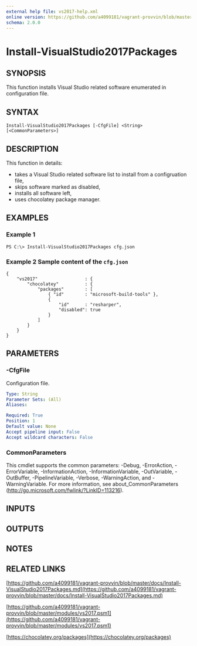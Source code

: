 ```yaml
---
external help file: vs2017-help.xml
online version: https://github.com/a4099181/vagrant-provvin/blob/master/docs/Install-VisualStudio2017Packages.md
schema: 2.0.0
---
```


# Install-VisualStudio2017Packages

## SYNOPSIS
This function installs Visual Studio related software enumerated in configuration file.

## SYNTAX

```
Install-VisualStudio2017Packages [-CfgFile] <String> [<CommonParameters>]
```

## DESCRIPTION
This function in details:
* takes a Visual Studio related software list to install from a configruation file,
* skips software marked as disabled,
* installs all software left,
* uses chocolatey package manager.

## EXAMPLES

### Example 1
```
PS C:\> Install-VisualStudio2017Packages cfg.json
```

### Example 2 Sample content of the `cfg.json`
```
{
    "vs2017"                  : {
        "chocolatey"          : {
            "packages"        : [
                { "id"        : "microsoft-build-tools" },
                {
                    "id"      : "resharper",
                    "disabled": true
                }
            ]
        }
    }
}
```

## PARAMETERS

### -CfgFile
Configuration file.

```yaml
Type: String
Parameter Sets: (All)
Aliases:

Required: True
Position: 1
Default value: None
Accept pipeline input: False
Accept wildcard characters: False
```

### CommonParameters
This cmdlet supports the common parameters: -Debug, -ErrorAction, -ErrorVariable, -InformationAction, -InformationVariable, -OutVariable, -OutBuffer, -PipelineVariable, -Verbose, -WarningAction, and -WarningVariable. For more information, see about_CommonParameters (http://go.microsoft.com/fwlink/?LinkID=113216).

## INPUTS

## OUTPUTS

## NOTES

## RELATED LINKS

[https://github.com/a4099181/vagrant-provvin/blob/master/docs/Install-VisualStudio2017Packages.md](https://github.com/a4099181/vagrant-provvin/blob/master/docs/Install-VisualStudio2017Packages.md)

[https://github.com/a4099181/vagrant-provvin/blob/master/modules/vs2017.psm1](https://github.com/a4099181/vagrant-provvin/blob/master/modules/vs2017.psm1)

[https://chocolatey.org/packages](https://chocolatey.org/packages)
